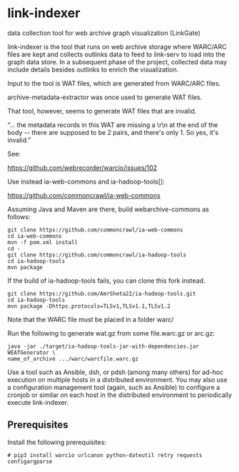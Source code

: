 # link-indexer
data collection tool for web archive graph visualization (LinkGate)

link-indexer is the tool that runs on web archive storage where WARC/ARC
files are kept and collects outlinks data to feed to link-serv to load
into the graph data store.  In a subsequent phase of the project,
collected data may include details besides outlinks to enrich the
visualization.

Input to the tool is WAT files, which are generated from WARC/ARC files.

archive-metadata-extractor was once used to generate WAT files.

That tool, however, seems to generate WAT files that are invalid.

“... the metadata records in this WAT are missing a \r\n at the end of the body -- there are supposed to be 2 pairs, and there's only 1. So yes, it's invalid.”

See:

https://github.com/webrecorder/warcio/issues/102

Use instead ia-web-commons and ia-hadoop-tools[]:

https://github.com/commoncrawl/ia-web-commons

Assuming Java and Maven are there, build webarchive-commons as follows:

```
git clone https://github.com/commoncrawl/ia-web-commons
cd ia-web-commons
mvn -f pom.xml install
cd -
git clone https://github.com/commoncrawl/ia-hadoop-tools
cd ia-hadoop-tools
mvn package
```
If the build of ia-hadoop-tools fails, you can clone this fork instead.

```
git clone https://github.com/AmrSheta22/ia-hadoop-tools.git
cd ia-hadoop-tools
mvn package -Dhttps.protocols=TLSv1,TLSv1.1,TLSv1.2
```

Note that the WARC file must be placed in a folder warc/

Run the following to generate wat.gz from some file.warc.gz or arc.gz:

```
java -jar ./target/ia-hadoop-tools-jar-with-dependencies.jar WEATGenerator \
name_of_archive .../warc/warcfile.warc.gz
```

Use a tool such as Ansible, dsh, or pdsh (among many others) for ad-hoc
execution on multiple hosts in a distributed environment.  You may also
use a configuration management tool (again, such as Ansible) to
configure a cronjob or similar on each host in the distributed
environment to periodically execute link-indexer.

## Prerequisites

Install the following prerequisites:

```
# pip3 install warcio urlcanon python-dateutil retry requests configargparse
```
